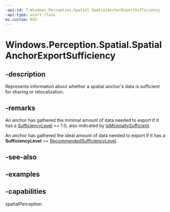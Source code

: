 ```yaml
---
-api-id: T:Windows.Perception.Spatial.SpatialAnchorExportSufficiency
-api-type: winrt class
ms.custom: RS5
---
```


<!-- Class syntax.
public class SpatialAnchorExportSufficiency 
-->

# Windows.Perception.Spatial.SpatialAnchorExportSufficiency

## -description
Represents information about whether a spatial anchor's data is sufficient for sharing or relocalization.

## -remarks
An anchor has gathered the minimal amount of data needed to export if it has a [SufficiencyLevel](spatialanchorexportsufficiency_sufficiencylevel.md) >= 1.0, also indicated by [IsMinimallySufficient](spatialanchorexportsufficiency_isminimallysufficient.md).

An anchor has gathered the ideal amount of data needed to export if it has a **SufficiencyLevel** >= [RecommendedSufficiencyLevel](spatialanchorexportsufficiency_recommendedsufficiencylevel.md).

## -see-also

## -examples

## -capabilities
spatialPerception
